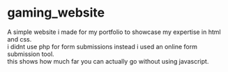 # gaming_website
A simple website i made for my portfolio to showcase my expertise in html and css.                            
i didnt use php for form submissions instead i used an online form submission tool.                              
this shows how much far you can actually go without using javascript.
